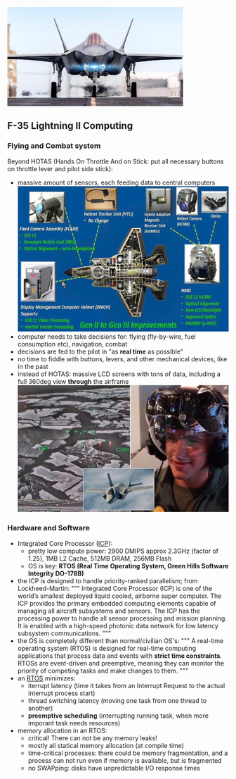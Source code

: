 ![f35LighningII](https://github.com/valeriupredoi/CMS_Talks/blob/479d13452afb0020d3e5253acffbc57d57400547/images/f35.jpg)

## F-35 Lightning II Computing

### Flying and Combat system

Beyond HOTAS (Hands On Throttle And on Stick: put all necessary buttons on throttle lever and pilot side stick):

- massive amount of sensors, each feeding data to central computers
![sensors](https://github.com/valeriupredoi/CMS_Talks/blob/ccc589499da3f4648a0c5e406cf9c8ec9df78e7d/images/sensorrsF35.jpeg)
- computer needs to take decisions for: flying (fly-by-wire, fuel consumption etc), navigation, combat
- decisions are fed to the pilot in "as **real time** as possible"
- no time to fiddle with buttons, levers, and other mechanical devices, like in the past
- instead of HOTAS: massive LCD screens with tons of data, including a full 360deg view **through** the airframe
![360view](https://github.com/valeriupredoi/CMS_Talks/blob/ccc589499da3f4648a0c5e406cf9c8ec9df78e7d/images/throughF35.jpg)

### Hardware and Software

- Integrated Core Processor ([ICP](https://www.l3harris.com/all-capabilities/high-performance-integrated-core-processor-icp)):
  - pretty low compute power: 2900 DMIPS approx 2.3GHz (factor of 1.25), 1MB L2 Cache, 512MB DRAM, 256MB Flash
  - OS is key: **RTOS (Real Time Operating System, Green Hills Software Integrity DO-178B)**
- the ICP is designed to handle priority-ranked parallelism; from Lockheed-Martin:
  """
  Integrated Core Processor (ICP) is one of the world’s smallest deployed liquid cooled, airborne super computer.
  The ICP provides the primary embedded computing elements capable of managing all aircraft subsystems and sensors.
  The ICP has the processing power to handle all sensor processing and mission planning.
  It is enabled with a high-speed photonic data network for low latency subsystem communications.
  """
- the OS is completely different than normal/civilian OS's:
  """
  A real-time operating system (RTOS) is designed for real-time computing applications that process data and events
  with **strict time constraints**. RTOSs are event-driven and preemptive, meaning they can monitor the priority of
  competing tasks and make changes to them.
  """
- an [RTOS](https://en.wikipedia.org/wiki/Real-time_operating_system) minimizes:
  - iterrupt latency (time it takes from an Interrupt Request to the actual interrupt process start)
  - thread switching latency (moving one task from one thread to another)
  - **preemptive scheduling** (interrupting running task, when more imporant task needs resources)
- memory allocation in an RTOS:
  - critical! There can not be any memory leaks!
  - mostly all statical memory allocation (at compile time)
  - time-critical processes: there could be memory fragmentation, and a process can not run even if memory is available, but is fragmented
  - no SWAPping: disks have unpredictable I/O response times

